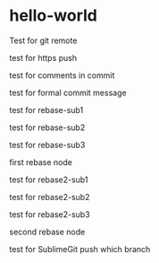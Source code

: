 # hello-world
Test for git remote

test for https push

test for comments in commit

test for formal commit message

test for rebase-sub1

test for rebase-sub2

test for rebase-sub3

first rebase node

test for rebase2-sub1

test for rebase2-sub2

test for rebase2-sub3

second rebase node

test for SublimeGit push which branch